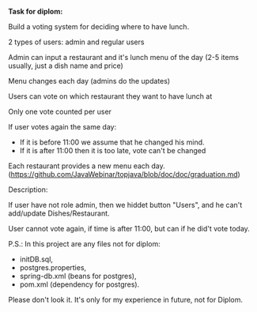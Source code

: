 **Task for diplom:**

Build a voting system for deciding where to have lunch.

2 types of users: admin and regular users

Admin can input a restaurant and it's lunch menu of the day (2-5 items usually, just a dish name and price)

Menu changes each day (admins do the updates)

Users can vote on which restaurant they want to have lunch at

Only one vote counted per user

If user votes again the same day:
  - If it is before 11:00 we assume that he changed his mind.
  - If it is after 11:00 then it is too late, vote can't be changed

Each restaurant provides a new menu each day.
(https://github.com/JavaWebinar/topjava/blob/doc/doc/graduation.md)

Description:

If user have not role admin, then we hiddet button "Users", and he can't add/update Dishes/Restaurant.

User cannot vote again, if time is after 11:00, but can if he did't vote today.

P.S.:
In this project are any files not for diplom:
- initDB.sql, 
- postgres.properties,
- spring-db.xml (beans for postgres), 
- pom.xml (dependency for postgres).

Please don't look it. It's only for my experience in future, not for Diplom.





